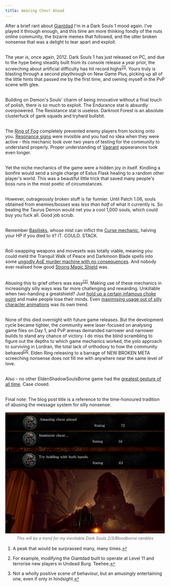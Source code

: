 ```yaml
---
title: Amazing Chest Ahead
---
```


<div>
<p>
After a brief rant about <a href="https://sandyspalace.ie/2025/10/09/THE-LEGEND-NEVER-DIES.html">Giantdad</a> I'm in a Dark Souls 1 mood again. I've played it through enough, and this time am more thinking fondly of the nuts online community, the bizarre memes that followed, and the utter broken nonsense that was a delight to tear apart and exploit.<br><br>

The year is, once again, 2012. Dark Souls 1 has just released on PC, and due to the hype being steadily built from its console release a year prior, the screeching about artificial difficulty has hit record highs<sup id="fnref:1"><a href="#fn:1" class="footnote" rel="footnote" role="doc-noteref">[1]</a></sup>. Yours truly is blasting through a second playthrough on New Game Plus, picking up all of the little hints that passed me by the first time, and owning myself in the PvP scene with glee.<br><br>

Building on Demon's Souls' charm of being innovative without a final touch of polish, there is <i>so</i> much to exploit. The Endurance stat is absurdly overpowered. The Resistance stat is useless. Darkroot Forest is an absolute clusterfuck of gank squads and tryhard bullshit.<br><br>

The <a href="https://darksouls.wiki.fextralife.com/Ring+of+Fog">Ring of Fog</a> completely prevented enemy players from locking onto you. <a href="https://darksouls.wiki.fextralife.com/Miracle+Synergy">Resonance signs</a> were invisible and you had no idea when they were active - this mechanic took over two years of testing for the community to understand properly. Proper understanding of <a href="http://darksouls.wikidot.com/vagrant">Vagrant</a> appearances took even longer.<br><br>

Yet the niche mechanics of the game were a hidden joy in itself. Kindling a bonfire would send a single charge of Estus Flask healing to a random other player's world. This was a beautiful little trick that saved many people's boss runs in the most poetic of circumstances.<br><br>

However, outrageously broken stuff is far funnier. Until Patch 1.06, souls obtained from enemies/bosses was <i>less than half</i> of what it currently is. So beating the Taurus Demon would net you a cool 1,000 souls, which could buy you fuck all. Good job scrub.<br><br>

Remember <a href="https://darksouls.wiki.fextralife.com/Basilisk">Basilisks</a>, whose mist can inflict the <a href ="https://darksouls.wiki.fextralife.com/curse">Curse mechanic</a>, halving your HP if you died to it? IT. COULD. STACK.<br><br>

Roll-swapping weapons and movesets was totally viable, meaning you could meld the Tranquil Walk of Peace and Darkmoon Blade spells into some <a href="https://www.youtube.com/watch?v=ZMz8lB_AvP0">ungodly AoE murder machine with no consequences</a>. And nobody ever realised how good <a href="https://darksouls.wiki.fextralife.com/Strong+Magic+Shield">Strong Magic Shield</a> was.<br><br>

Abusing this to grief others was easy<sup id="fnref:2"><a href="#fn:2" class="footnote" rel="footnote" role="doc-noteref">[2]</a></sup>. Making use of these mechanics in increasingly silly ways was far more challenging and rewarding. Unkillable when two-handing a greatshield? Just <a href="https://www.youtube.com/watch?v=oXp8Th41rBs">hold up a certain infamous choke point</a> and make people lose their minds. Even <a href="https://www.youtube.com/watch?v=WqacyIaq27o">maximising usage out of silly character animations</a> was its own trend.<br><br>

None of this died overnight with future game releases. But the development cycle became tighter, the community were laser-focused on analysing game files on Day 1, and PvP arenas demanded narrower and narrower builds to stand any chance of victory. I do miss the blind scrambling to figure out the depths to which game mechanics worked, the yolo approach to surviving in Lordran, the total lack of orthodoxy to how the community behaved<sup id="fnref:3"><a href="#fn:3" class="footnote" rel="footnote" role="doc-noteref">[3]</a></sup>. Elden Ring releasing to a barrage of NEW BROKEN META screeching nonsense does not fill me with anywhere near the same level of love.<br><br>

Also - no other EldenShadowSoulsBorne game had the <a href="/assets/images/blog/ds1.gif">greatest gesture of all time</a>. Case closed.<br><br>

Final note: The blog post title is a reference to the time-honoured tradition of abusing the message system for silly nonsense:

<figure style="margin: 1rem auto; text-align: center;">
<img src="/assets/images/blog/ds1.jpg" style="max-width: 100%; height: auto; display: block;">
<figcaption style="font-size: 0.9em; color: #666; margin-top: 0.5rem; font-style: italic;">This will be a trend for my inevitable Dark Souls 2/3/Bloodborne rambles</figcaption>
</figure>

<div class="footnotes" role="doc-endnotes">
    <ol>
    <li id="fn:1">
        <p>A peak that would be surprassed many, many times.<a href="#fnref:1" class="reversefootnote" role="doc-backlink">↩</a></p>
    </li>
    <li id="fn:2">
        <p>For example, modifying the Giantdad built to operate at Level 11 and terrorise new players in Undead Burg. Teehee.<a href="#fnref:2" class="reversefootnote" role="doc-backlink">↩</a></p>
    </li>
    <li id="fn:3">
        <p>Not a wholly positive scene of behaviour, but an amusingly entertaining one, even if only in hindsight.<a href="#fnref:3" class="reversefootnote" role="doc-backlink">↩</a></p>
    </li>
    </ol>
</div>


</p>
<script defer src="https://comments.oakreef.ie/comentario.js"></script>
<comentario-comments></comentario-comments>